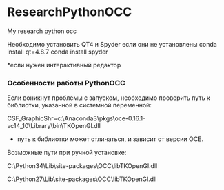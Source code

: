 # ResearchPythonOCC
My research python occ

Необходимо установить QT4 и Spyder если они не установлены
conda install qt=4.8.7
conda install spyder

*если нужен интерактивный редактор


### Особенности работы PythonOCC

Если воникнут проблемы с запуском, необходимо проверить путь к библиотки, указанной в системной переменной:

CSF_GraphicShr=c:\Anaconda3\pkgs\oce-0.16.1-vc14_10\Library\bin\TKOpenGl.dll

* путь к библиотки может отличаться, и зависит от версии ОСE.

Возможные пути при ручной установке:

C:\Python34\Lib\site-packages\OCC\libTKOpenGl.dll

C:\Python27\Lib\site-packages\OCC\libTKOpenGl.dll
